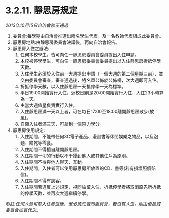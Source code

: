 # 3.2.11. 靜思房規定

_2013年10月15日自治會修正通過_

1. 委員會:每學期由自治會推選出兩名學生代表，及一名教師代表組成此委員會。
2. 靜思房地點:由靜思房委員會決議後，再向自治會報告。
3. 靜思房入住之辦法:
   1. 任何本校學生，皆可向任一靜思房委員會委員提出入住申請。
   2. 本校被停學學生，可向任一靜思房委員會委員提出以入住靜思房折抵停學天數。
   3. 入住學生必須於入住前一大週提出申請（一個大週的第二個星期三前），並交由委員會審查，審查通過後，將名單公佈於公佈欄，次大週即可入住。
   4. 折抵停學天數，以入住靜思房一天抵停學一天為標準。
   5. 平日19:00開始實行入住，返校日則是20:00開始實行入住，入住23小時算為一天。
   6. 由當大週值星負責實行入住。
   7. 入住靜思房滿一天以上者，可在每日17:00至18:00離開靜思房散步\(放風\)。
   8. 自願入住者滿三天，可拿到一個原力學分。
4. 靜思房使用規定:
   1. 入住期間，不能帶任何3C電子產品、漫畫書等休閒娛樂之物品，以及泡麵、餅乾等零食。
   2. 入住期間不得擅自離開靜思房。
   3. 入住期間一切的行動以不干擾到他人或其他住戶為原則。
   4. 入住期間不得與他人聊天、互動。
   5. 入住期間，入住者可以使用靜思房所放置的CD、書等\(若有損壞照價賠償\)。
   6. 入住期間不得有訪客。
   7. 入住期間若違反上述規定，視同放棄入住，折抵停學者將取消原先所折抵的停學天數，並再次大週繼續停學。

_附註:任何人皆可幫入住者送飯，但必須先告知委員會，若沒有人送，則由值星或委員會成員代送_。

